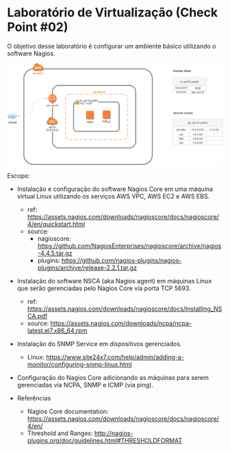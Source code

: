 # Laboratório de Virtualização (Check Point #02)

O objetivo desse laboratório é configurar um ambiente básico utilizando o software Nagios.

![Arquitetura](/aws/nagios/images/arquitetura.png)

Escopo:

* Instalação e configuração do software Nagios Core em uma máquina virtual Linux utilizando os serviços AWS VPC, AWS EC2 e AWS EBS.

  - ref: https://assets.nagios.com/downloads/nagioscore/docs/nagioscore/4/en/quickstart.html
  - source:
    - nagioscore: https://github.com/NagiosEnterprises/nagioscore/archive/nagios-4.4.5.tar.gz
    - plugins: https://github.com/nagios-plugins/nagios-plugins/archive/release-2.2.1.tar.gz
  

* Instalação do software NSCA (aka Nagios agent) em máquinas Linux que serão gerenciadas pelo Nagios Core via porta TCP 5693.

  - ref: https://assets.nagios.com/downloads/nagioscore/docs/Installing_NSCA.pdf
  - source: https://assets.nagios.com/downloads/ncpa/ncpa-latest.el7.x86_64.rpm

* Instalação do SNMP Service em dispositivos gerenciados.

  - Linux: https://www.site24x7.com/help/admin/adding-a-monitor/configuring-snmp-linux.html

* Configuração do Nagios Core adicionando as máquinas para serem gerenciadas via NCPA, SNMP e ICMP (via ping).


* Referências

  - Nagios Core documentation: https://assets.nagios.com/downloads/nagioscore/docs/nagioscore/4/en/
  - Threshold and Ranges: http://nagios-plugins.org/doc/guidelines.html#THRESHOLDFORMAT
